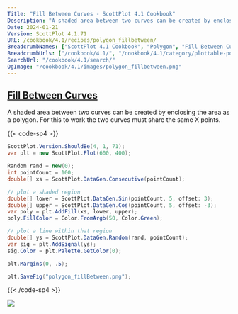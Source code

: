 ```yaml
---
Title: "Fill Between Curves - ScottPlot 4.1 Cookbook"
Description: "A shaded area between two curves can be created by enclosing the area as a polygon. For this to work the two curves must share the same X points."
Date: 2024-01-21
Version: ScottPlot 4.1.71
URL: /cookbook/4.1/recipes/polygon_fillbetween/
BreadcrumbNames: ["ScottPlot 4.1 Cookbook", "Polygon", "Fill Between Curves"]
BreadcrumbUrls: ["/cookbook/4.1/", "/cookbook/4.1/category/plottable-polygon", "/cookbook/4.1/recipes/polygon_fillbetween/"]
SearchUrl: "/cookbook/4.1/search/"
OgImage: "/cookbook/4.1/images/polygon_fillbetween.png"
---
```


<h2><a id='fill-between-curves' href='/cookbook/4.1/recipes/polygon_fillbetween/'>Fill Between Curves</a></h2>

A shaded area between two curves can be created by enclosing the area as a polygon. For this to work the two curves must share the same X points.

{{< code-sp4 >}}

```cs
ScottPlot.Version.ShouldBe(4, 1, 71);
var plt = new ScottPlot.Plot(600, 400);

Random rand = new(0);
int pointCount = 100;
double[] xs = ScottPlot.DataGen.Consecutive(pointCount);

// plot a shaded region
double[] lower = ScottPlot.DataGen.Sin(pointCount, 5, offset: 3);
double[] upper = ScottPlot.DataGen.Cos(pointCount, 5, offset: -3);
var poly = plt.AddFill(xs, lower, upper);
poly.FillColor = Color.FromArgb(50, Color.Green);

// plot a line within that region
double[] ys = ScottPlot.DataGen.Random(rand, pointCount);
var sig = plt.AddSignal(ys);
sig.Color = plt.Palette.GetColor(0);

plt.Margins(0, .5);

plt.SaveFig("polygon_fillBetween.png");
```

{{< /code-sp4 >}}

<img src='../../images/polygon_fillbetween.png' class='d-block mx-auto my-5' />


